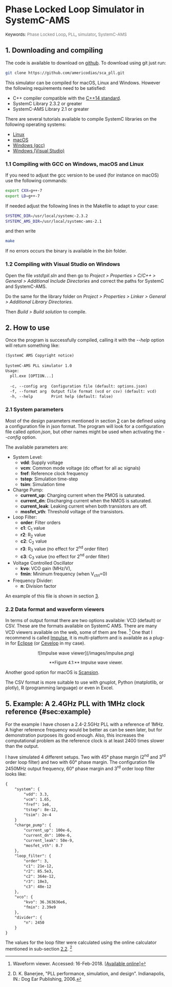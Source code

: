 # Phase Locked Loop Simulator in SystemC-AMS
<div style="width: 100%; float:left; font-size:small">
  Keywords: <span style="color:#777">Phase Locked Loop</span>, <span
  style="color:#777">PLL</span>, <span
  style="color:#777">simulator</span>, <span
  style="color:#777">SystemC-AMS</span></div>
  <!-- <div style="width: 30%; float:right; font-size:small"></div> -->
  <div style="clear:both;">
</div>

## 1. Downloading and compiling

The code is available to download on
[github](https://github.com/americodias/sca_pll). To download using git just
run:

```bash
git clone https://github.com/americodias/sca_pll.git
```

This simulator can be compiled for macOS, Linux and Windows. However the
following requirements need to be satisfied:

* C++ compiler compatible with the
[C++14 standard](https://en.wikipedia.org/wiki/C%2B%2B14).
* SystemC Library 2.3.2 or greater
* SystemC-AMS Library 2.1 or greater

There are several tutorials available to compile SystemC libraries on the
following operating systems:

* [Linux](http://americodias.com/docs/systemc-ams/install/linux.md)
* [macOS](http://americodias.com/docs/systemc-ams/install/macos.md)
* [Windows (gcc)](http://americodias.com/docs/systemc-ams/install/windows.md)
* [Windows (Visual Studio)](http://americodias.com/docs/systemc-ams/install/windows_visual_studio.md)

### 1.1 Compiling with GCC on Windows, macOS and Linux

If you need to adjust the gcc version to be used (for instance on macOS) use
the following commands:

```bash
export CXX=g++-7
export LD=g++-7
```

If needed adjust the following lines in the Makefile to adapt to your case:

```bash
SYSTEMC_DIR=/usr/local/systemc-2.3.2
SYSTEMC_AMS_DIR=/usr/local/systemc-ams-2.1
```

and then write

```bash
make
```

If no errors occurs the binary is available in the *bin* folder.

### 1.2 Compiling with Visual Studio on Windows

Open the file *vstd\pll.sln* and then go to *Project > Properties > C/C++ >
General > Additional Include Directories* and correct the paths for SystemC
and SystemC-AMS.

Do the same for the library folder on *Project > Properties > Linker >
General > Additional Library Directories*.

Then *Build > Build solution* to compile.

## 2. How to use

Once the program is successfully compiled, calling it with the *--help* option
will return something like:

```
(SystemC AMS Copyright notice)

SystemC-AMS PLL simulator 1.0
Usage:
  pll.exe [OPTION...]

  -c, --config arg  Configuration file (default: options.json)
  -f, --format arg  Output file format (vcd or csv) (default: vcd)
  -h, --help        Print help (default: false)
```

### 2.1 System parameters

Most of the design parameters mentioned in section [2](#sec:building_blocks})
can be defined using a configuration file in json format. The program will look
for a configuration file called *option.json*, but other names might be used
when activating the *--config* option.

The available parameters are:

* System Level:
	* **vdd**: Supply voltage
	* **vcm**: Common mode voltage (dc offset for all ac signals)
	* **fref**: Reference clock frequency
	* **tstep**: Simulation time-step
	* **tsim**: Simulation time
* Charge Pump:
	* **current_up**: Charging current when the PMOS is saturated.
	* **current_dn**: Discharging current when the NMOS is saturated.
	* **current_leak**: Leaking current when both transistors are off.
	* **mosfet_vth**: Threshold voltage of the transistors.
* Loop Filter:
	* **order**: Filter orders
	* **c1**: C<sub>1</sub> value
	* **r2**: R<sub>2</sub> value
	* **c2**: C<sub>2</sub> value
	* **r3**: R<sub>3</sub> value (no effect for 2<sup>nd</sup> order filter)
	* **c3**: C<sub>3</sub> value (no effect for 2<sup>nd</sup> order filter)
* Voltage Controlled Oscillator
	* **kvo**: VCO gain (MHz/V),
	* **fmin**: Minimum frequency (when V<sub>ctrl</sub>=0)
* Frequency Divider:
	* **n**: Division factor

An example of this file is shown in section [3](#sec:example).

### 2.2 Data format and waveform viewers

In terms of output format there are two options available: VCD (default) or CSV.
These are the formats available on SystemC AMS. There are many VCD viewers
available on the web, some of them are free. [^fn5] One that I recommend is
called [Impulse](https://marketplace.eclipse.org/content/impulse), it is
multi-platform and is available as a plug-in for
[Eclipse](https://www.eclipse.org/) (or [Cevelop](https://www.cevelop.com/) in
my case).

[^fn5]: Waveform viewer. Accessed: 16-Feb-2018. [[Available
online]](https://goo.gl/gBb1D6 )

<div id="fig:impule_wave_viewer" style="text-align:center"
markdown="1">
![Impulse wave viewer](/images/impulse.png)
<p style="font-size:small" markdown="1">**Figure 4.1:** Impulse wave viewer.</p>
</div>

Another good option for macOS is [Scansion](http://www.logicpoet.com/scansion/).

The CSV format is more suitable to use with gnuplot, Python (matplotlib,
or plotly), R (programming language) or even in Excel.

## 5. Example: A 2.4GHz PLL with 1MHz clock reference {#sec:example}

For the example I have chosen a 2.4-2.5GHz PLL with a reference of 1MHz. A
higher reference frequency would be better as can be seen later, but for
demonstration purposes its good enough. Also, this increases the computational
problem as the reference clock is at least 2400 times slower than the output.

I have simulated 4 different setups. Two with 45° phase margin (2<sup>nd</sup>
and 3<sup>rd</sup> order loop filter) and two with 60° phase margin. The
configuration file 2450MHz output frequency, 60° phase margin and 3<sup>rd</sup>
order loop filter looks like:

```
{
	"system": {
		"vdd": 3.3,
		"vcm": 1.65,
		"fref": 1e6,
		"tstep": 8e-12,
		"tsim": 2e-4
	}
	"charge_pump": {
		"current_up": 100e-6,
		"current_dn": 100e-6,
		"current_leak": 50e-9,
		"mosfet_vth": 0.7
	},
	"loop_filter": {
		"order": 3,
		"c1": 21e-12,
		"r2": 85.5e3,
		"c2": 364e-12,
		"r3": 10e3,
		"c3": 48e-12
	},
	"vco": {
		"kvo": 36.363636e6,
		"fmin": 2.39e9
	},
	"divider": {
		"n": 2450
	}
}
```

The values for the loop filter were calculated using the online calculator
mentioned in sub-section [2.2](#sub:charge_pump_loop_filter). [^fn3]

[^fn3]: D. K. Banerjee, "PLL performance, simulation, and design". Indianapolis,
IN.: Dog Ear Publishing, 2006.

<!--

Figures [5.2](#fig:pll_2450MHz_45deg_3rd_vs_2nd_order) and
[5.3](#fig:pll_2450MHz_60deg_3rd_vs_2nd_order) show the startup simulation
for the four configurations different used.

<div id="fig:pll_2450MHz_45deg_3rd_vs_2nd_order" style="text-align:center"
markdown="1">
![PLL Startup, 45° phase margin, 2nd order vs 3rd order loop
filter](./pll_files/pll_2450MHz_45deg_3rd_vs_2nd_order.png)
<p style="font-size:small" markdown="1">**Figure 5.2:** PLL Startup, 45° phase
margin, 2<sup>nd</sup> order vs 3<sup>rd</sup> order loop filter <a
href='./pll_files/pll_2450MHz_45deg_3rd_vs_2nd_order.html'
target="_blank">(interactive version)</a>.</p>
</div>

<div id="fig:pll_2450MHz_60deg_3rd_vs_2nd_order" style="text-align:center"
markdown="1">
![PLL Startup, 60° phase margin, 2nd order vs 3rd order loop
filter](./pll_files/pll_2450MHz_60deg_3rd_vs_2nd_order.png)
<p style="font-size:small" markdown="1">**Figure 5.3:** PLL Startup, 60° phase
margin, 2<sup>nd</sup> order vs 3<sup>rd</sup> order loop filter <a
href='./pll_files/pll_2450MHz_60deg_3rd_vs_2nd_order.html'
target="_blank">(interactive version)</a>.</p>
</div>

As expected, the configurations with 60° degree phase margin show a lower
overshoot and the undershoot is practically negligible.

The PSD for the 60° degree phase margin, 3<sup>rd</sup> order loop filter
configuration is shown in figure [5.4](#fig:pll_2450MHz_psd_60_3rd) and compared
with the 2<sup>nd</sup> order filter configuration in figure
[5.5](#fig:pll_2450MHz_psd_60_3rd_2nd).

<div id="fig:pll_2450MHz_psd_60_3rd" style="text-align:center"
markdown="1">
![PLL PSD, 60° phase margin, 3rd order loop
filter](./pll_files/pll_2450MHz_psd_60_3rd.png)
<p style="font-size:small" markdown="1">**Figure 5.4:** PLL PSD, 60° phase
margin, 3<sup>rd</sup> order loop filter <a
href='./pll_files/pll_2450MHz_psd_60_3rd.html' target="_blank">(interactive
version)</a>.</p>
</div>

<div id="fig:pll_2450MHz_psd_60_3rd_2nd" style="text-align:center"
markdown="1">
![PLL PSD, 60° phase margin, 2nd order vs 3rd order loop
filter](./pll_files/pll_2450MHz_psd_60_3rd_2nd.png)
<p style="font-size:small" markdown="1">**Figure 5.5:** PLL PSD, 60° phase
margin, 2<sup>nd</sup> order vs 3<sup>rd</sup> order loop filter <a
href='./pll_files/pll_2450MHz_psd_60_3rd_2nd.html' target="_blank">(interactive
version)</a>.</p>
</div>

The several peaks outside the center frequency was expected and are caused by
the 1 MHz reference clock. So every 1MHz there is one peak and they are  called
reference-related spurs. But still, the first peaks to the right and left of the
center frequency have an attenuation of more than 20 dB, was specified in the
filter calculator (figure [5.1](#fig:filter_calculator)). If this attenuation is
not enough, the filter can be improved, or the reference frequency can be
increased.

As expected the 3<sup>rd</sup> order loop filter has a better performance
in terms of attenuation in the broadband area. But the difference is less only
around 4 dB.

The frequency obtained was 2.45022 MHz which represents and error of 9 PPM.
-->
